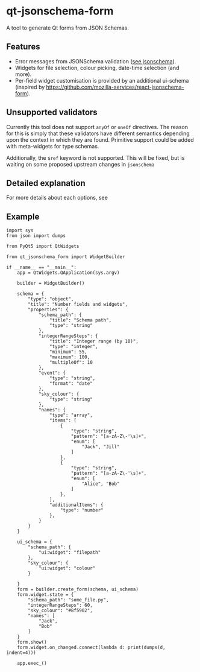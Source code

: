 # qt-jsonschema-form
A tool to generate Qt forms from JSON Schemas. 

## Features
* Error messages from JSONSchema validation ([see jsonschema](https://github.com/Julian/jsonschema)).
* Widgets for file selection, colour picking, date-time selection (and more).
* Per-field widget customisation is provided by an additional ui-schema (inspired by https://github.com/mozilla-services/react-jsonschema-form).

## Unsupported validators
Currently this tool does not support `anyOf` or `oneOf` directives. The reason for this is simply that these validators have different semantics depending upon the context in which they are found. Primitive support could be added with meta-widgets for type schemas.

Additionally, the `$ref` keyword is not supported. This will be fixed, but is waiting on some proposed upstream changes in `jsonschema`

## Detailed explanation
For more details about each options, see [](USAGE.md)

## Example
```python3
import sys
from json import dumps

from PyQt5 import QtWidgets

from qt_jsonschema_form import WidgetBuilder

if __name__ == "__main__":
    app = QtWidgets.QApplication(sys.argv)

    builder = WidgetBuilder()

    schema = {
        "type": "object",
        "title": "Number fields and widgets",
        "properties": {
            "schema_path": {
                "title": "Schema path",
                "type": "string"
            },
            "integerRangeSteps": {
                "title": "Integer range (by 10)",
                "type": "integer",
                "minimum": 55,
                "maximum": 100,
                "multipleOf": 10
            },
            "event": {
                "type": "string",
                "format": "date"
            },
            "sky_colour": {
                "type": "string"
            },
            "names": {
                "type": "array",
                "items": [
                    {
                        "type": "string",
                        "pattern": "[a-zA-Z\-'\s]+",
                        "enum": [
                            "Jack", "Jill"
                        ]
                    },
                    {
                        "type": "string",
                        "pattern": "[a-zA-Z\-'\s]+",
                        "enum": [
                            "Alice", "Bob"
                        ]
                    },
                ],
                "additionalItems": {
                    "type": "number"
                },
            }
        }
    }

    ui_schema = {
        "schema_path": {
            "ui:widget": "filepath"
        },
        "sky_colour": {
            "ui:widget": "colour"
        }

    }
    form = builder.create_form(schema, ui_schema)
    form.widget.state = {
        "schema_path": "some_file.py",
        "integerRangeSteps": 60,
        "sky_colour": "#8f5902",
        "names": [
            "Jack",
            "Bob"
        ]
    }
    form.show()
    form.widget.on_changed.connect(lambda d: print(dumps(d, indent=4)))

    app.exec_()


```
